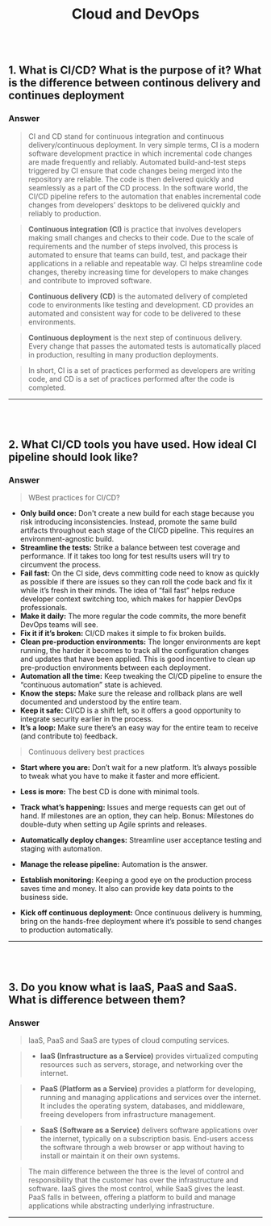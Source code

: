 <h1 align="center"> Cloud and DevOps</h1>

<br/><br/>

## 1. What is CI/CD? What is the purpose of it? What is the difference between continous delivery and continues deployment
### Answer
>CI and CD stand for continuous integration and continuous delivery/continuous deployment. In very simple terms, CI is a modern software development practice in which incremental code changes are made frequently and reliably. Automated build-and-test steps triggered by CI ensure that code changes being merged into the repository are reliable. The code is then delivered quickly and seamlessly as a part of the CD process. In the software world, the CI/CD pipeline refers to the automation that enables incremental code changes from developers’ desktops to be delivered quickly and reliably to production.

>**Continuous integration (CI)** is practice that involves developers making small changes and checks to their code. Due to the scale of requirements and the number of steps involved, this process is automated to ensure that teams can build, test, and package their applications in a reliable and repeatable way. CI helps streamline code changes, thereby increasing time for developers to make changes and contribute to improved software.

>**Continuous delivery (CD)** is the automated delivery of completed code to environments like testing and development. CD provides an automated and consistent way for code to be delivered to these environments.

>**Continuous deployment** is the next step of continuous delivery. Every change that passes the automated tests is automatically placed in production, resulting in many production deployments.

>In short, CI is a set of practices performed as developers are writing code, and CD is a set of practices performed after the code is completed.

---
<br/><br/>

## 2. What CI/CD tools you have used. How ideal CI pipeline should look like?
### Answer

>WBest practices for CI/CD?

* **Only build once:** Don't create a new build for each stage because you risk introducing inconsistencies. Instead, promote the same build artifacts throughout each stage of the CI/CD pipeline. This requires an environment-agnostic build.
* **Streamline the tests:** Strike a balance between test coverage and performance. If it takes too long for test results users will try to circumvent the process.
* **Fail fast:** On the CI side, devs committing code need to know as quickly as possible if there are issues so they can roll the code back and fix it while it’s fresh in their minds. The idea of “fail fast” helps reduce developer context switching too, which makes for happier DevOps professionals.
* **Make it daily:** The more regular the code commits, the more benefit DevOps teams will see.
* **Fix it if it’s broken:** CI/CD makes it simple to fix broken builds.
* **Clean pre-production environments:** The longer environments are kept running, the harder it becomes to track all the configuration changes and updates that have been applied. This is good incentive to clean up pre-production environments between each deployment.
* **Automation all the time:** Keep tweaking the CI/CD pipeline to ensure the “continuous automation” state is achieved.
* **Know the steps:** Make sure the release and rollback plans are well documented and understood by the entire team.
* **Keep it safe:** CI/CD is a shift left, so it offers a good opportunity to integrate security earlier in the process.
* **It’s a loop:** Make sure there’s an easy way for the entire team to receive (and contribute to) feedback.

>Continuous delivery best practices
* **Start where you are:** Don’t wait for a new platform. It’s always possible to tweak what you have to make it faster and more efficient.

* **Less is more:** The best CD is done with minimal tools.

* **Track what’s happening:** Issues and merge requests can get out of hand. If milestones are an option, they can help. Bonus: Milestones do double-duty when setting up Agile sprints and releases.

* **Automatically deploy changes:** Streamline user acceptance testing and staging with automation.

* **Manage the release pipeline:** Automation is the answer.

* **Establish monitoring:** Keeping a good eye on the production process saves time and money. It also can provide key data points to the business side.

* **Kick off continuous deployment:** Once continuous delivery is humming, bring on the hands-free deployment where it’s possible to send changes to production automatically.

---
<br/><br/>

## 3. Do you know what is IaaS, PaaS and SaaS. What is difference between them?
### Answer
>IaaS, PaaS and SaaS are types of cloud computing services.

>* **IaaS (Infrastructure as a Service)** provides virtualized computing resources such as servers, storage, and networking over the internet.

>* **PaaS (Platform as a Service)** provides a platform for developing, running and managing applications and services over the internet. It includes the operating system, databases, and middleware, freeing developers from infrastructure management.

>* **SaaS (Software as a Service)** delivers software applications over the internet, typically on a subscription basis. End-users access the software through a web browser or app without having to install or maintain it on their own systems.

>The main difference between the three is the level of control and responsibility that the customer has over the infrastructure and software. IaaS gives the most control, while SaaS gives the least. PaaS falls in between, offering a platform to build and manage applications while abstracting underlying infrastructure.

---
<br/><br/>


